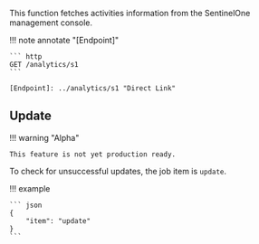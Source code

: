 This function fetches activities information from the SentinelOne management console.

!!! note annotate "[Endpoint]"  

    ``` http
    GET /analytics/s1
    ```

    [Endpoint]: ../analytics/s1 "Direct Link"

## Update

!!! warning "Alpha"

    This feature is not yet production ready.

To check for unsuccessful updates, the job item is `update`.

!!! example

    ``` json
    {
        "item": "update"
    }
    ```

